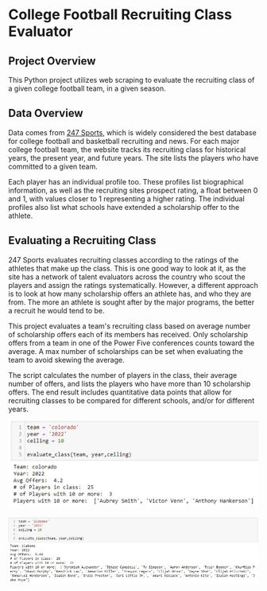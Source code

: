 # College Football Recruiting Class Evaluator

## Project Overview
This Python project utilizes web scraping to evaluate the recruiting class of a given college football team, in a given season.

## Data Overview
Data comes from [247 Sports](https://247sports.com/), which is widely considered the best database for college football and basketball recruiting and news.  For each major college football team, the website tracks its recruiting class for historical years, the present year, and future years.  The site lists the players who have committed to a given team.  

Each player has an individual profile too.  These profiles list biographical information, as well as the recruiting sites prospect rating, a float between 0 and 1, with values closer to 1 representing a higher rating.  The individual profiles also list what schools have extended a scholarship offer to the athlete.  

## Evaluating a Recruiting Class
247 Sports evaluates recruiting classes according to the ratings of the athletes that make up the class.  This is one good way to look at it, as the site has a network of talent evaluators across the country who scout the players and assign the ratings systematically.  However, a different approach is to look at how many scholarship offers an athlete has, and who they are from.  The more an athlete is sought after by the major programs, the better a recruit he would tend to be.  

This project evaluates a team's recruiting class based on average number of scholarship offers each of its members has received.  Only scholarship offers from a team in one of the Power Five conferences counts toward the average.  A max number of scholarships can be set when evaluating the team to avoid skewing the average.  

The script calculates the number of players in the class, their average number of offers, and lists the players who have more than 10 scholarship offers.  The end result includes quantitative data points that allow for recruiting classes to be compared for different schools, and/or for different years. 

![Test Image 4](https://github.com/chpr1410/college-football-recruiting-classes/blob/main/example.jpg)

![Test Image 4](https://github.com/chpr1410/college-football-recruiting-classes/blob/main/example2.jpg)
